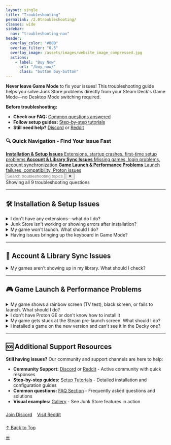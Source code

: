 ```yaml
---
layout: single
title: "Troubleshooting"
permalink: /2.0troubleshooting/
classes: wide
sidebar:
  nav: "troubleshooting-nav"
header:
  overlay_color: "#000"
  overlay_filter: "0.5"
  overlay_image: /assets/images/website_image_compressed.jpg
  actions:
    - label: "Buy Now"
      url: "/buy_now/"
      class: "button buy-button"
---
```

<div class="spacer mt-4"></div>

**Never leave Game Mode** to fix your issues! This troubleshooting guide helps you solve Junk Store problems directly from your Steam Deck's Game Mode—no Desktop Mode switching required.

**Before troubleshooting:**
- **Check our FAQ:** [Common questions answered](/2.0faq/)
- **Follow setup guides:** [Step-by-step tutorials](/2.0tutorials/)
- **Still need help?** [Discord](https://discord.gg/6mRUhR6Teh) or [Reddit](https://www.reddit.com/r/JunkStore/)

<!-- Quick Navigation Menu -->
<div class="faq-quick-nav">
  <h3>🔍 Quick Navigation - Find Your Issue Fast</h3>
  <div class="nav-grid">
    <a href="#installation-setup" class="nav-card">
      <strong>Installation & Setup Issues</strong>
      <span>Extensions, startup crashes, first-time setup problems</span>
    </a>
    <a href="#account-library" class="nav-card">
      <strong>Account & Library Sync Issues</strong>
      <span>Missing games, login problems, account synchronization</span>
    </a>
    <a href="#launch-performance" class="nav-card">
      <strong>Game Launch & Performance Problems</strong>
      <span>Launch failures, compatibility, Proton issues</span>
    </a>
  </div>
</div>

<!-- Search Functionality -->
<div class="faq-search-container">
  <div class="search-box">
    <input type="text" id="faq-search" placeholder="Search troubleshooting topics..." aria-label="Search troubleshooting topics">
    <button class="clear-button" id="clear-search" title="Clear search">✕</button>
  </div>
  <div class="search-results-info" id="search-info">Showing all 9 troubleshooting questions</div>
</div>

---

<h2 id="installation-setup">🛠️ Installation & Setup Issues</h2>


<details class="faq-box" id="no-extensions">
  <summary>I don't have any extensions—what do I do?</summary>
  <p></p>
    If you don't see any extensions, you'll need to generate them. Currently, Junk Store supports extensions for <strong>Epic</strong>, <strong>GOG</strong>, <strong>Amazon</strong>, and <strong>itch.io (beta)</strong>.
  <br>
  <br>
  <strong>To generate extensions:</strong>
  <ol>
    <li>Open Junk Store by pushing <strong>Select</strong> button above the D-pad.</li>
    <li>Make sure you're logged in to your Junk Store account.</li>
    <li>Scroll down to the <strong>Tools</strong> section.</li>
    <li>Open the sliders menu (☰) next to the search bar and select <strong>Download All Presets from Server</strong>.</li>
    <li>Then, go to each extension you want (Epic, GOG, Amazon, itch.io (beta)) and press the <strong>Download</strong> button (📥) for each one.</li>
  </ol>
    Once downloaded, the extensions will appear as tabs in Junk Store.
  <br><br>
  <strong>📖 Need detailed installation steps?</strong> Check our <a href="/tutorials/install2.0/">Installation Tutorial</a> for complete setup instructions.
</details>

<details class="faq-box" id="junk-store-not-working">
  <summary>Junk Store isn't working or showing errors after installation?</summary>
    <p></p>
    This might be caused by a couple of common issues:
    <ol>
      <li><strong>Outdated Decky version</strong><br>
        Outdated versions can cause compatibility errors, such as:<br><br>
        <strong>An error occurred while rendering this content</strong><br>
        <code>Error reference: shared SteamUI_9871360_fede34d936775239</code>
        <br><br>
        Try updating Decky and see if the issue is resolved.<br><br>
        If you're still having trouble, feel free to reach out on our 
        <a href="https://discord.gg/6mRUhR6Teh" target="_blank" rel="noopener">Discord server</a>.
      </li><br>
      <li><strong>You're using the Steam Beta branch</strong><br>
        Breakages can happen on Steam Beta due to ongoing codebase changes. We do our best to patch any issues quickly.<br><br>
        For the most stable experience, we recommend using the <strong>Stable</strong> version of Steam. The Beta branch often includes bugs or breaking changes.<br><br>
        If you do choose to stay on Steam <em>Beta</em>, we also recommend using the <em>Beta</em> version of Junk Store for better compatibility.
      </li>
    </ol>
</details>

<details class="faq-box" id="game-wont-launch">
  <summary>My game won't launch. What should I do?</summary>
  <p></p>
    Games may fail to launch for various reasons. Let's go through a step-by-step checklist to identify and fix the issue. After each step, try launching the game—this helps identify exactly what fixed the problem.
  <ul>
  <li><strong>Check offline mode settings</strong></li>
    Games or storefronts set to offline mode can sometimes prevent launching.
    <ul>
    <li>Check global settings: Go to the storefront tab (Epic/GOG/Amazon) &gt; <code>⚙️ Cog Icon</code> and make sure <strong>Offline Mode</strong> is toggled <strong>off</strong></li>
    <li>Check per-game settings: Go to <code>Junk Store &gt; [Your Game] &gt; Press Y &gt; ⚙️ Cog Icon &gt; Game Configs</code> and check if <strong>Offline Mode</strong> is enabled for that specific game</li>
    <li>If you change any settings, make sure to <strong>Press X to Save</strong></li>
    </ul>
    <br>
  <li><strong>Install any missing game dependencies</strong></li>
    <ul>
    <li>Missing or broken dependencies can cause launch issues.</li>
    <li>You may get prompted to install things like Microsoft C++ runtimes when first launching.</li>
    <li>Easily install any missing dependencies via our built-in dependency installer</li>
    </ul>
    <br>
  <li><strong>Verify and repair the game files</strong></li>
    Corrupted or incomplete installs can be fixed with these tools.
    <ul>
    To verify game files:<br>
    <code>Junk Store &gt; [Your Game] &gt; ☰ Sliders Menu &gt; Verify Game</code><br>
    To repair game files:<br>
    <code>Junk Store &gt; [Your Game] &gt; ☰ Sliders Menu &gt; Repair Game</code>
    </ul>
    <br>
  <li><strong>Change to a GE-Proton version</strong></li>
    Some games require a more compatible version of Proton.
    <ul>
    Go to:<br>
    <code>Junk Store &gt; [Your Game] &gt; Press Y &gt; ⚙️ Cog Icon &gt; Compatibility</code><br>
    Select a <strong>GE-Proton</strong> version<br>
    </ul>
    <br>
  <li><strong>Enable the EOS Overlay (Epic games only)</strong></li>
    Some Epic games require the Epic Online Services (EOS) overlay to launch properly.
    <ul>
      Go to:<br>
      <code>Junk Store &gt; [Your Game] &gt; ☰ Sliders Menu &gt; Enable EOS Overlay</code>
    </ul>
  </ul>
  
  <strong>Still not working? Check ProtonDB:</strong><br>
    If the game still won't launch, visit <a href="https://www.protondb.com" target="_blank" rel="noopener">ProtonDB.com</a> for community tips. You may find game-specific tweaks, compatibility reports, or Proton version recommendations that solve your issue.
</details>

<details class="faq-box" id="keyboard-issues">
  <summary>Having issues bringing up the keyboard in Game Mode?</summary>
  <p></p>
    If the <strong>Steam + X</strong> shortcut isn't bringing up the keyboard try the following:
  <ul>
    <li>Try to bring up the keyboard ⌨️ from the Quick Access Menu (<strong>⋯</strong>).</li>
    <li>Tap directly on a text field (like a password box) to prompt the keyboard.</li>
    <li>Try toggling to Desktop Mode and back to Game Mode to reset input services.</li>
    <li>Restart Steam or the device if the issue persists.</li>
  </ul>
    This is a known Steam bug that has been around for a while. These steps usually help work around it until Valve fixes it in a future update.
</details>

---

<h2 id="account-library">👤 Account & Library Sync Issues</h2>



<details class="faq-box" id="games-not-showing">
  <summary>My games aren't showing up in my library. What should I check?</summary>
  <p></p>
    If your games aren't appearing in one of the store tabs, try the following checks to resolve it:
  <ul>
  <li><strong>Check "Show Installed" filter:</strong></li>
    <ul>
      <li>Check the bottom-right of the store tab (Epic/GOG/Amazon/itch.io (beta))</li>
      <li>If <strong>Show Installed</strong> is enabled, only games already installed will be visible</li>
      <li>Disable this to see your full game library</li>
    </ul>
  <li><strong>Check the search bar:</strong></li>
    <ul>
      <li>Make sure you haven't accidentally typed something into the search bar that's filtering your games</li>
      <li>Clear the text field to show all titles</li>
    </ul>
  <li><strong>Check your login account:</strong></li>
    <ul>
      <li>You might be logged into a different Epic/GOG/Amazon/itch.io (beta) account</li>
      <li>Log out and back in with the correct account linked to your game library</li>
    </ul>
  <li><strong>Refresh the game list:</strong></li>
    <ul>
      <li>Go to the Epic/GOG/Amazon/itch.io (beta) tab and select the sliders menu to manually refresh the game list</li>
      <li>This can help pull in any missing titles, especially after login or token changes</li>
    </ul>
  <li><strong>Reboot your Steam Deck:</strong></li>
    <ul>
      <li>Sometimes a restart is all it takes to reload everything properly</li>
    </ul>
  </ul>
</details>

---

<h2 id="launch-performance">🎮 Game Launch & Performance Problems</h2>


<details class="faq-box" id="rainbow-black-screen">
  <summary>My game shows a rainbow screen (TV test), black screen, or fails to launch. What should I do?</summary>
  <p></p>
    These issues are common with non-Steam games and are often related to Proton compatibility. Junk Store defaults to the system version of Proton, but this doesn't always work well for all games.
  <br>
  <br>
  <strong>Try using a GE-Proton version:</strong><br>
  GE-Proton tends to be more compatible with non-Steam games and often fixes these launch issues.
    <ul>
    <li>To change Proton version:</li>  
    <code>Junk Store &gt; [Your Game] &gt; Press Y &gt; ⚙️ Cog Icon &gt; Compatibility</code><br>
    <li>Select a <strong>GE-Proton</strong> version from the list</li>
    </ul>
  <strong>Where to get GE-Proton versions:</strong><br>
    <ul>
    <li><strong>Wine Cellar</strong> (Decky Plugin)</li>
    <li><strong>ProtonUp-QT</strong> from the Discover Store on your Steam Deck</li>
    </ul>
  <strong>Need more tweaks? Or still having issues?</strong><br>
   If you're still stuck, feel free to reach out on our <a href="https://discord.gg/6mRUhR6Teh">Discord</a> or <a href="https://www.reddit.com/r/JunkStore/">Reddit</a> community for help with your specific game.
   <br>
   <br>
   Check <a href="https://www.protondb.com" target="_blank" rel="noopener">ProtonDB.com</a> for community-recommended tweaks or launch options that may be needed to get your specific game working.
</details>


<details class="faq-box" id="no-proton-ge">
  <summary>I don't have Proton GE or don't know how to install it</summary>
  <p></p>
    To get Proton GE or other custom versions of Proton, you can use one of the following tools:
  <ul>
    <li><strong>ProtonUp-QT</strong> — A simple app that lets you download and manage Proton versions. You can find it in the <strong>Discover Store</strong> (in Desktop Mode).</li>
    <li><strong>Wine Cellar</strong> — A Decky plugin that works similarly to ProtonUp-QT. If you already have Decky installed for other plugins, you can install Wine Cellar directly from the <strong>Decky Plugin Store</strong>.</li>
  </ul>
    Once installed, use either tool to download the latest <strong>GE-Proton</strong> release. After that, you’ll be able to select it as a compatibility option in Junk Store.
    <br>
    <br>
    Please refer to our <a href="{{ '/plugin_tutorials/' | relative_url }}"> Plugin Tutorials</a> page to see how to change/check your Proton version if you are unsure how to do this.
</details>

<details class="faq-box" id="stuck-prelaunch">
  <summary>My game gets stuck at the Steam pre-launch screen. What should I do?</summary>
  <p></p>
    This issue might be caused by another plugin—such as <code>decky-cloud-save</code> or <code>syncthing</code>—locking Junk Store’s files.
  <br>
  <br>
    <strong>Make sure nothing is interfering with the following folder:</strong><br>
    <pre><code>~/.config/junkstore</code> and <code>~/.local/share/junkstore</code></pre>
    Junk Store relies on this data directory to function correctly, so if another tool is syncing or locking files in that path, it can prevent games from launching.
</details>

<details class="faq-box" id="new-version-game-not-in-decky">
  <summary>I installed a game on the new version and can't see it in the Decky one?</summary>
  <p></p>
    The new version of Junk Store uses a different system, so games installed there won’t show up in the older Decky version — and can’t be moved over.
    <br>
    <br>
    If you’re switching back to the Decky version:
    <ul>
      <li>Back up any save files manually otherwise they will be deleted.</li>
      <li>Uninstall the game from the new version (to free up space).</li>
      <li>Reinstall the game from within the Decky version of Junk Store.</li>
      <li>Restore your game save manually.</li>
    </ul>
    Tip: Do this before your trial ends — otherwise, you may lose access and the games will still occupy storage.
</details>

---

<h2 id="additional-support">🆘 Additional Support Resources</h2>

**Still having issues?** Our community and support channels are here to help:

- **Community Support:** [Discord](https://discord.gg/6mRUhR6Teh) or [Reddit](https://www.reddit.com/r/JunkStore/) - Active community with quick responses
- **Step-by-step guides:** [Setup Tutorials](/2.0tutorials/) - Detailed installation and configuration guides  
- **Common questions:** [FAQ Section](/2.0faq/) - Frequently asked questions and solutions
- **Visual examples:** [Gallery](/gallery/) - See Junk Store features in action

<div class="text-center" style="margin: 24px 0;">
  <a href="https://discord.gg/6mRUhR6Teh" class="button secondary-button" style="margin-right: 12px;">Join Discord</a>
  <a href="https://www.reddit.com/r/JunkStore/" class="button secondary-button">Visit Reddit</a>
</div>

<!-- Final Navigation Options -->
<div class="section-end">
  <a href="#top" class="back-to-top">↑ Back to Top</a>
</div>

<!-- Mobile Floating Action Button -->
<a href="#installation-setup" class="faq-mobile-fab" id="mobile-fab" title="Jump to sections">☰</a>

<!-- Search and Navigation JavaScript -->
<style>
.faq-anchor {
  background: none;
  border: none;
  cursor: pointer;
  font-size: 0.8em;
  margin-left: 8px;
  opacity: 0.5;
  transition: opacity 0.2s ease;
  text-decoration: none;
  color: inherit;
}

.faq-anchor:hover {
  opacity: 1;
}

.faq-box summary:hover .faq-anchor {
  opacity: 0.8;
}

.copy-success {
  position: fixed;
  top: 20px;
  right: 20px;
  background: #10b981;
  color: white;
  padding: 12px 16px;
  border-radius: 6px;
  z-index: 9999;
  animation: fadeInOut 3s ease-in-out;
}

@keyframes fadeInOut {
  0% { opacity: 0; transform: translateY(-10px); }
  15% { opacity: 1; transform: translateY(0); }
  85% { opacity: 1; transform: translateY(0); }
  100% { opacity: 0; transform: translateY(-10px); }
}
</style>

<script>
// Copy FAQ link function
function copyFAQLink(questionId) {
  const url = window.location.origin + window.location.pathname + '#' + questionId;
  
  // Show notification helper
  function showNotification(message, isError = false) {
    const notification = document.createElement('div');
    notification.className = 'copy-success';
    notification.style.background = isError ? '#ef4444' : '#10b981';
    notification.textContent = message;
    document.body.appendChild(notification);
    
    setTimeout(() => {
      if (document.body.contains(notification)) {
        document.body.removeChild(notification);
      }
    }, 3000);
  }
  
  // Try modern clipboard API first
  if (navigator.clipboard && window.isSecureContext) {
    navigator.clipboard.writeText(url).then(() => {
      showNotification('Link copied to clipboard!');
    }).catch((err) => {
      console.warn('Clipboard API failed:', err);
      fallbackCopy();
    });
  } else {
    fallbackCopy();
  }
  
  // Fallback copy method
  function fallbackCopy() {
    try {
      // Create temporary textarea
      const textArea = document.createElement('textarea');
      textArea.value = url;
      textArea.style.position = 'fixed';
      textArea.style.left = '-9999px';
      textArea.style.top = '-9999px';
      textArea.setAttribute('readonly', '');
      document.body.appendChild(textArea);
      
      // Select and copy
      textArea.focus();
      textArea.select();
      textArea.setSelectionRange(0, 99999); // For mobile
      
      const successful = document.execCommand('copy');
      document.body.removeChild(textArea);
      
      if (successful) {
        showNotification('Link copied to clipboard!');
      } else {
        showNotification('Copy failed - please copy manually: ' + url, true);
      }
    } catch (err) {
      console.error('Copy failed:', err);
      showNotification('Copy failed - please copy manually: ' + url, true);
    }
  }
}

// Handle direct links to troubleshooting items
function openLinkedTroubleshooting() {
  if (window.location.hash) {
    const targetId = window.location.hash.substring(1);
    const targetElement = document.getElementById(targetId);
    if (targetElement && targetElement.tagName === 'DETAILS') {
      targetElement.open = true;
      // Scroll to the element with some offset for better visibility
      setTimeout(() => {
        targetElement.scrollIntoView({ behavior: 'smooth', block: 'center' });
        // Add temporary highlight
        targetElement.style.boxShadow = '0 0 10px rgba(59, 130, 246, 0.5)';
        setTimeout(() => {
          targetElement.style.boxShadow = '';
        }, 3000);
      }, 100);
    }
  }
}

<script>
// Load fuzzy search component
const fuzzySearchScript = document.createElement('script');
fuzzySearchScript.src = '{{ "/assets/js/fuzzy-search.js" | relative_url }}';
document.head.appendChild(fuzzySearchScript);

// FAQ Search Functionality
(function() {
  const searchInput = document.getElementById('faq-search');
  const clearButton = document.getElementById('clear-search');
  const searchInfo = document.getElementById('search-info');
  const faqItems = document.querySelectorAll('details.faq-box');
  
  // Initialize fuzzy search when available
  let fuzzySearch = null;
  setTimeout(() => {
    if (window.FuzzySearch) {
      fuzzySearch = new window.FuzzySearch({
        maxSuggestions: 3,
        minSearchLength: 3
      });
    }
  }, 100);
  
  // Extract searchable text from troubleshooting questions
  const troubleshootingQuestions = Array.from(faqItems).map(item => {
    const summary = item.querySelector('summary');
    return summary ? summary.textContent.trim() : '';
  }).filter(text => text.length > 0);
  
  if (!searchInput) return;
  
  let searchTimeout;
  
  function performSearch() {
    const query = searchInput.value.toLowerCase().trim();
    let visibleCount = 0;
    
    if (query === '') {
      // Show all items
      faqItems.forEach(item => {
        item.style.display = 'block';
        // Remove any existing highlights
        const summary = item.querySelector('summary');
        const content = item.querySelector('p, div, ul, ol');
        if (summary) summary.innerHTML = summary.textContent;
        if (content) content.innerHTML = content.textContent;
      });
      visibleCount = faqItems.length;
      clearButton.style.display = 'none';
      searchInfo.textContent = `Showing all ${faqItems.length} troubleshooting topics`;
    } else {
      clearButton.style.display = 'block';
      
      faqItems.forEach(item => {
        const summary = item.querySelector('summary');
        const content = item.querySelector('p, div, ul, ol');
        const summaryText = summary ? summary.textContent.toLowerCase() : '';
        const contentText = content ? content.textContent.toLowerCase() : '';
        
        if (summaryText.includes(query) || contentText.includes(query)) {
          item.style.display = 'block';
          visibleCount++;
          
          // Highlight matches
          if (summary && summaryText.includes(query)) {
            const regex = new RegExp(`(${query.replace(/[.*+?^${}()|[\\]\\\\]/g, '\\\\$&')})`, 'gi');
            summary.innerHTML = summary.textContent.replace(regex, '<span class="search-highlight">$1</span>');
          }
        } else {
          item.style.display = 'none';
        }
      });
      
      // Show fuzzy suggestions if no results found and fuzzy search is available
      if (fuzzySearch && visibleCount === 0 && query.length >= 3) {
        fuzzySearch.hideSuggestions(); // Clear any existing suggestions
        const suggestions = fuzzySearch.findSuggestions(query, troubleshootingQuestions);
        if (suggestions.length > 0) {
          const container = document.querySelector('.faq-search-container');
          fuzzySearch.showSuggestions(query, suggestions, container, (suggestion) => {
            searchInput.value = suggestion;
            performSearch();
          });
        }
      } else if (fuzzySearch) {
        fuzzySearch.hideSuggestions();
      }
      
      if (visibleCount === 0) {
        searchInfo.innerHTML = `<div class="no-results"><p>No troubleshooting topics found for "${query}". Try different keywords or <a href="#" onclick="document.getElementById('faq-search').value=''; document.getElementById('faq-search').dispatchEvent(new Event('input'));">clear search</a>.</p></div>`;
      } else {
        searchInfo.textContent = `Showing ${visibleCount} of ${faqItems.length} troubleshooting topics`;
      }
    }
  }
  
  searchInput.addEventListener('input', function() {
    clearTimeout(searchTimeout);
    searchTimeout = setTimeout(performSearch, 150);
  });
  
  clearButton.addEventListener('click', function() {
    searchInput.value = '';
    if (fuzzySearch) {
      fuzzySearch.hideSuggestions();
    }
    performSearch();
    searchInput.focus();
  });
  
  // Mobile FAB functionality
  const mobileFab = document.getElementById('mobile-fab');
  if (mobileFab && window.innerWidth <= 768) {
    let isVisible = false;
    
    function toggleFab() {
      const scrollTop = window.pageYOffset || document.documentElement.scrollTop;
      const shouldShow = scrollTop > 300;
      
      if (shouldShow && !isVisible) {
        mobileFab.classList.add('visible');
        isVisible = true;
      } else if (!shouldShow && isVisible) {
        mobileFab.classList.remove('visible');
        isVisible = false;
      }
    }
    
    window.addEventListener('scroll', toggleFab);
    toggleFab(); // Initial check
  }
  
  // Add anchor buttons to all troubleshooting questions
  function addAnchorButtons() {
    const troubleshootingBoxes = document.querySelectorAll('.faq-box[id]');
    troubleshootingBoxes.forEach(box => {
      const summary = box.querySelector('summary');
      const id = box.getAttribute('id');
      if (summary && id && !summary.querySelector('.faq-anchor')) {
        const anchorButton = document.createElement('button');
        anchorButton.className = 'faq-anchor';
        anchorButton.setAttribute('onclick', `copyFAQLink('${id}')`);
        anchorButton.setAttribute('title', 'Copy link to this question');
        anchorButton.innerHTML = '🔗';
        summary.appendChild(document.createTextNode(' '));
        summary.appendChild(anchorButton);
      }
    });
  }
  
  // Initialize anchor buttons and direct linking
  addAnchorButtons();
  openLinkedTroubleshooting();
  window.addEventListener('hashchange', openLinkedTroubleshooting);
  
  // Smooth scrolling for navigation links
  document.querySelectorAll('a[href^="#"]').forEach(link => {
    link.addEventListener('click', function(e) {
      const target = document.querySelector(this.getAttribute('href'));
      if (target) {
        e.preventDefault();
        target.scrollIntoView({ behavior: 'smooth', block: 'start' });
      }
    });
  });
})();
</script>
